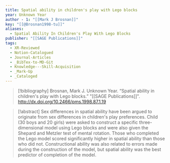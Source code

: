 ```yaml
---
title: Spatial ability in children's play with Lego blocks
year: Unknown Year
author - 1: "[[Mark J Brosnan]]"
key: "[[@Brosnan1998-tu]]"
aliases:
  - Spatial Ability In Children's Play With Lego Blocks
publisher: "[[SAGE Publications]]"
tags:
  - XR-Reviewed
  - Notion-Catalogued
  - Journal-Articles
  - _BibTex-to-MD-Git
  - Knowledge---Skill-Acquisition
  - _Mark-Up
  - _Cataloged
---
```


> [!bibliography]
> Brosnan, Mark J. Unknown Year. “Spatial ability in children's play with Lego blocks.” "[[SAGE Publications]]". http://dx.doi.org/10.2466/pms.1998.87.1.19

> [!abstract]
> Sex differences in spatial ability have been argued to originate from sex differences in children's play preferences. Child (30 boys and 20 girls) were asked to construct a specific three-dimensional model using Lego blocks and were also given the Shepard and Metzler test of mental rotation. Those who completed the Lego model scored significantly higher in spatial ability than those who did not. Constructional ability was also related to errors made during the construction of the model, but spatial ability was the best predictor of completion of the model.